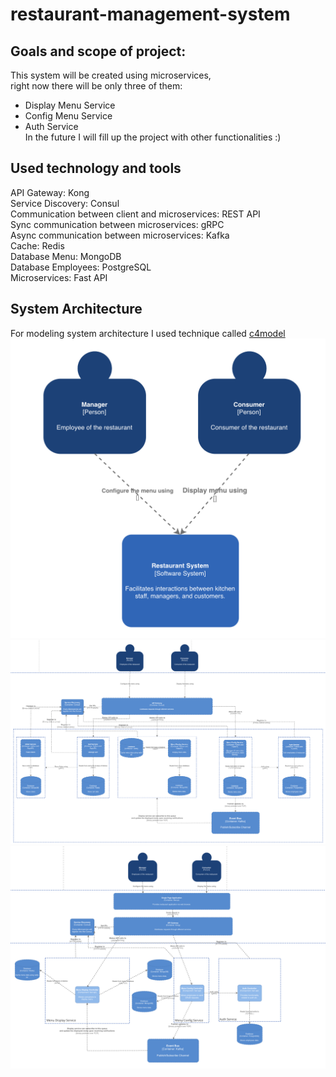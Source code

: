 # restaurant-management-system

## Goals and scope of project:
This system will be created using microservices, <br>
right now there will be only three of them:<br>
- Display Menu Service<br>
- Config Menu Service<br>
- Auth Service<br>
In the future I will fill up the project with other functionalities :)<br>

## Used technology and tools
API Gateway: Kong<br>
Service Discovery: Consul<br>
Communication between client and microservices: REST API<br>
Sync communication between microservices: gRPC<br>
Async communication between microservices: Kafka<br>
Cache: Redis<br>
Database Menu: MongoDB<br>
Database Employees: PostgreSQL<br>
Microservices: Fast API<br>

## System Architecture
For modeling system architecture I used technique called [c4model](https://c4model.com/)<br>
![Context Diagram](./context.png)
![Container Diagram](./container.png)
![Component Diagram](./component.png)
